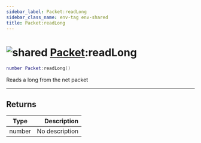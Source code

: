 ```yaml
---
sidebar_label: Packet:readLong
sidebar_class_name: env-tag env-shared
title: Packet:readLong
---
```


# <img src='/img/wiki/shared.png' alt='shared' classname='env-tag' /> [Packet](../packet/README.md):readLong

```lua
number Packet:readLong()
```

Reads a long from the net packet<br/>

-----------------
## Returns

| Type   | Description |
| ------ | ----------: |
| number | No description |
